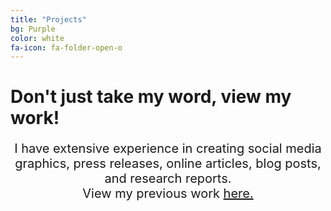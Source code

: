 ```yaml
---
title: "Projects"
bg: Purple
color: white
fa-icon: fa-folder-open-o
---
```


# Don't just take my word, view my work! 

<div style="text-align: center; font-size: 20px;text-decoration: none;">

I have extensive experience in creating social media graphics, press releases, online articles, blog posts, and research reports. 
<br>
View my previous work <a href="https://projects.flynnrachel.com" target="_blank">here.</a>
</div>
